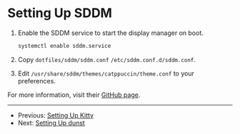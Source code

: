 # Setting Up SDDM

<!--
TODO: Update SDDM configuration. Basically, our customizations
in SDDM (except for the `sddm.conf` file) aren't documented.
-->

1. Enable the SDDM service to start the display manager on boot.

   ```bash
   systemctl enable sddm.service
   ```

2. Copy `dotfiles/sddm/sddm.conf` `/etc/sddm.conf.d/sddm.conf`.
3. Edit `/usr/share/sddm/themes/catppuccin/theme.conf` to your preferences.

For more information, visit their [GitHub page](https://github.com/khaneliman/sddm-catppuccin).

---

- Previous: [Setting Up Kitty](./setting_up_kitty.md)
- Next: [Setting Up dunst](./setting_up_dunst.md)
